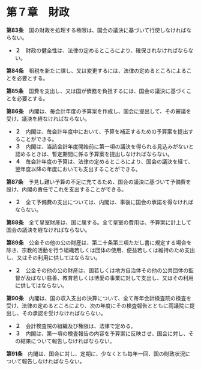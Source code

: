 第７章　財政
============


__第83条__　国の財政を処理する権限は、国会の議決に基づいて行使しなければならない。
* __２__　財政の健全性は、法律の定めるところにより、確保されなければならない。


__第84条__　租税を新たに課し、又は変更するには、法律の定めるところによることを必要とする。


__第85条__　国費を支出し、又は国が債務を負担するには、国会の議決に基づくことを必要とする。


__第86条__　内閣は、毎会計年度の予算案を作成し、国会に提出して、その審議を受け、議決を経なければならない。
* __２__　内閣は、毎会計年度中において、予算を補正するための予算案を提出することができる。
* __３__　内閣は、当該会計年度開始前に第一項の議決を得られる見込みがないと認めるときは、暫定期間に係る予算案を提出しなければならない。
* __４__　毎会計年度の予算は、法律の定めるところにより、国会の議決を経て、翌年度以降の年度においても支出することができる。


__第87条__　予見し難い予算の不足に充てるため、国会の議決に基づいて予備費を設け、内閣の責任でこれを支出することができる。

* __２__　全て予備費の支出については、内閣は、事後に国会の承諾を得なければならない。


__第88条__　全て皇室財産は、国に属する。全て皇室の費用は、予算案に計上して国会の議決を経なければならない。


__第89条__　公金その他の公の財産は、第二十条第三項ただし書に規定する場合を除き、宗教的活動を行う組織若しくは団体の使用、便益若しくは維持のため支出し、又はその利用に供してはならない。
* __２__　公金その他の公の財産は、国若しくは地方自治体その他の公共団体の監督が及ばない慈善、教育若しくは博愛の事業に対して支出し、又はその利用に供してはならない。


__第90条__　内閣は、国の収入支出の決算について、全て毎年会計検査院の検査を受け、法律の定めるところにより、次の年度にその検査報告とともに両議院に提出し、その承認を受けなければならない。

* __２__　会計検査院の組織及び権限は、法律で定める。
* __３__　内閣は、第一項の検査報告の内容を予算案に反映させ、国会に対し、その結果について報告しなければならない。


__第91条__　内閣は、国会に対し、定期に、少なくとも毎年一回、国の財政状況について報告しなければならない。
